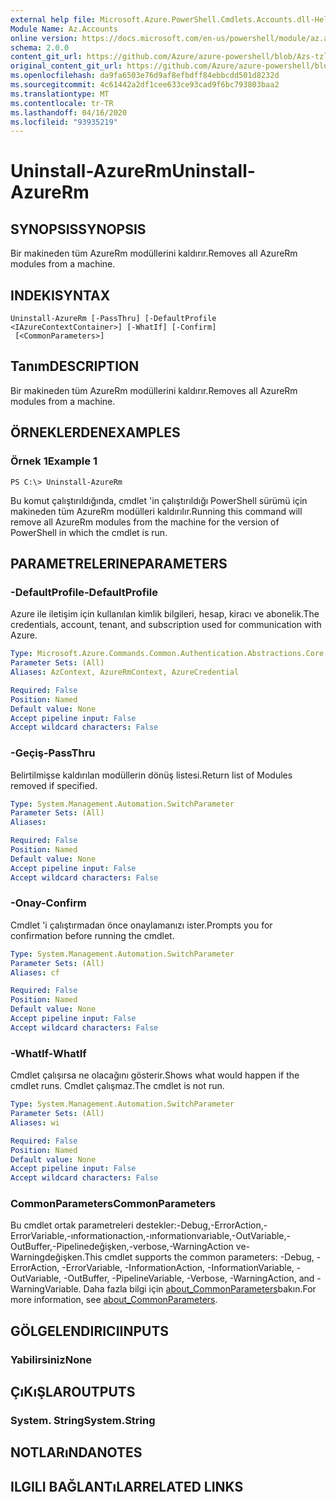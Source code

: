 ```yaml
---
external help file: Microsoft.Azure.PowerShell.Cmdlets.Accounts.dll-Help.xml
Module Name: Az.Accounts
online version: https://docs.microsoft.com/en-us/powershell/module/az.accounts/uninstall-azurerm
schema: 2.0.0
content_git_url: https://github.com/Azure/azure-powershell/blob/Azs-tzl/src/Accounts/Accounts/help/Uninstall-AzureRm.md
original_content_git_url: https://github.com/Azure/azure-powershell/blob/Azs-tzl/src/Accounts/Accounts/help/Uninstall-AzureRm.md
ms.openlocfilehash: da9fa6503e76d9af8efbdff84ebbcdd501d8232d
ms.sourcegitcommit: 4c61442a2df1cee633ce93cad9f6bc793803baa2
ms.translationtype: MT
ms.contentlocale: tr-TR
ms.lasthandoff: 04/16/2020
ms.locfileid: "93935219"
---
```

# <span data-ttu-id="c1395-101">Uninstall-AzureRm</span><span class="sxs-lookup"><span data-stu-id="c1395-101">Uninstall-AzureRm</span></span>

## <span data-ttu-id="c1395-102">SYNOPSIS</span><span class="sxs-lookup"><span data-stu-id="c1395-102">SYNOPSIS</span></span>
<span data-ttu-id="c1395-103">Bir makineden tüm AzureRm modüllerini kaldırır.</span><span class="sxs-lookup"><span data-stu-id="c1395-103">Removes all AzureRm modules from a machine.</span></span>

## <span data-ttu-id="c1395-104">INDEKI</span><span class="sxs-lookup"><span data-stu-id="c1395-104">SYNTAX</span></span>

```
Uninstall-AzureRm [-PassThru] [-DefaultProfile <IAzureContextContainer>] [-WhatIf] [-Confirm]
 [<CommonParameters>]
```

## <span data-ttu-id="c1395-105">Tanım</span><span class="sxs-lookup"><span data-stu-id="c1395-105">DESCRIPTION</span></span>
<span data-ttu-id="c1395-106">Bir makineden tüm AzureRm modüllerini kaldırır.</span><span class="sxs-lookup"><span data-stu-id="c1395-106">Removes all AzureRm modules from a machine.</span></span>

## <span data-ttu-id="c1395-107">ÖRNEKLERDEN</span><span class="sxs-lookup"><span data-stu-id="c1395-107">EXAMPLES</span></span>

### <span data-ttu-id="c1395-108">Örnek 1</span><span class="sxs-lookup"><span data-stu-id="c1395-108">Example 1</span></span>
```
PS C:\> Uninstall-AzureRm
```

<span data-ttu-id="c1395-109">Bu komut çalıştırıldığında, cmdlet 'in çalıştırıldığı PowerShell sürümü için makineden tüm AzureRm modülleri kaldırılır.</span><span class="sxs-lookup"><span data-stu-id="c1395-109">Running this command will remove all AzureRm modules from the machine for the version of PowerShell in which the cmdlet is run.</span></span>

## <span data-ttu-id="c1395-110">PARAMETRELERINE</span><span class="sxs-lookup"><span data-stu-id="c1395-110">PARAMETERS</span></span>

### <span data-ttu-id="c1395-111">-DefaultProfile</span><span class="sxs-lookup"><span data-stu-id="c1395-111">-DefaultProfile</span></span>
<span data-ttu-id="c1395-112">Azure ile iletişim için kullanılan kimlik bilgileri, hesap, kiracı ve abonelik.</span><span class="sxs-lookup"><span data-stu-id="c1395-112">The credentials, account, tenant, and subscription used for communication with Azure.</span></span>

```yaml
Type: Microsoft.Azure.Commands.Common.Authentication.Abstractions.Core.IAzureContextContainer
Parameter Sets: (All)
Aliases: AzContext, AzureRmContext, AzureCredential

Required: False
Position: Named
Default value: None
Accept pipeline input: False
Accept wildcard characters: False
```

### <span data-ttu-id="c1395-113">-Geçiş</span><span class="sxs-lookup"><span data-stu-id="c1395-113">-PassThru</span></span>
<span data-ttu-id="c1395-114">Belirtilmişse kaldırılan modüllerin dönüş listesi.</span><span class="sxs-lookup"><span data-stu-id="c1395-114">Return list of Modules removed if specified.</span></span>

```yaml
Type: System.Management.Automation.SwitchParameter
Parameter Sets: (All)
Aliases:

Required: False
Position: Named
Default value: None
Accept pipeline input: False
Accept wildcard characters: False
```

### <span data-ttu-id="c1395-115">-Onay</span><span class="sxs-lookup"><span data-stu-id="c1395-115">-Confirm</span></span>
<span data-ttu-id="c1395-116">Cmdlet 'i çalıştırmadan önce onaylamanızı ister.</span><span class="sxs-lookup"><span data-stu-id="c1395-116">Prompts you for confirmation before running the cmdlet.</span></span>

```yaml
Type: System.Management.Automation.SwitchParameter
Parameter Sets: (All)
Aliases: cf

Required: False
Position: Named
Default value: None
Accept pipeline input: False
Accept wildcard characters: False
```

### <span data-ttu-id="c1395-117">-WhatIf</span><span class="sxs-lookup"><span data-stu-id="c1395-117">-WhatIf</span></span>
<span data-ttu-id="c1395-118">Cmdlet çalışırsa ne olacağını gösterir.</span><span class="sxs-lookup"><span data-stu-id="c1395-118">Shows what would happen if the cmdlet runs.</span></span>
<span data-ttu-id="c1395-119">Cmdlet çalışmaz.</span><span class="sxs-lookup"><span data-stu-id="c1395-119">The cmdlet is not run.</span></span>

```yaml
Type: System.Management.Automation.SwitchParameter
Parameter Sets: (All)
Aliases: wi

Required: False
Position: Named
Default value: None
Accept pipeline input: False
Accept wildcard characters: False
```

### <span data-ttu-id="c1395-120">CommonParameters</span><span class="sxs-lookup"><span data-stu-id="c1395-120">CommonParameters</span></span>
<span data-ttu-id="c1395-121">Bu cmdlet ortak parametreleri destekler:-Debug,-ErrorAction,-ErrorVariable,-ınformationaction,-ınformationvariable,-OutVariable,-OutBuffer,-Pipelinedeğişken,-verbose,-WarningAction ve-Warningdeğişken.</span><span class="sxs-lookup"><span data-stu-id="c1395-121">This cmdlet supports the common parameters: -Debug, -ErrorAction, -ErrorVariable, -InformationAction, -InformationVariable, -OutVariable, -OutBuffer, -PipelineVariable, -Verbose, -WarningAction, and -WarningVariable.</span></span> <span data-ttu-id="c1395-122">Daha fazla bilgi için [about_CommonParameters](http://go.microsoft.com/fwlink/?LinkID=113216)bakın.</span><span class="sxs-lookup"><span data-stu-id="c1395-122">For more information, see [about_CommonParameters](http://go.microsoft.com/fwlink/?LinkID=113216).</span></span>

## <span data-ttu-id="c1395-123">GÖLGELENDIRICI</span><span class="sxs-lookup"><span data-stu-id="c1395-123">INPUTS</span></span>

### <span data-ttu-id="c1395-124">Yabilirsiniz</span><span class="sxs-lookup"><span data-stu-id="c1395-124">None</span></span>

## <span data-ttu-id="c1395-125">ÇıKıŞLAR</span><span class="sxs-lookup"><span data-stu-id="c1395-125">OUTPUTS</span></span>

### <span data-ttu-id="c1395-126">System. String</span><span class="sxs-lookup"><span data-stu-id="c1395-126">System.String</span></span>

## <span data-ttu-id="c1395-127">NOTLARıNDA</span><span class="sxs-lookup"><span data-stu-id="c1395-127">NOTES</span></span>

## <span data-ttu-id="c1395-128">ILGILI BAĞLANTıLAR</span><span class="sxs-lookup"><span data-stu-id="c1395-128">RELATED LINKS</span></span>
